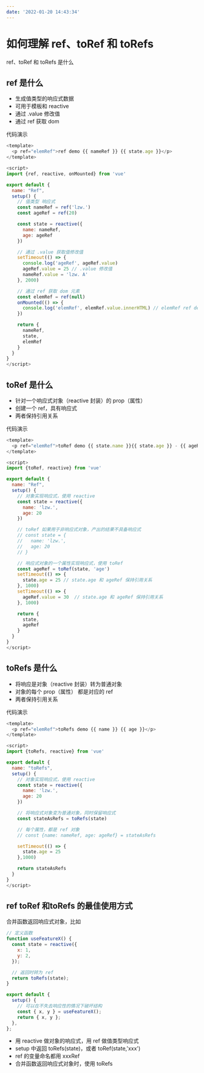 ```yaml
---
date: '2022-01-20 14:43:34'
---
```


# 如何理解 ref、toRef 和 toRefs

ref、toRef 和 toRefs 是什么

## ref 是什么

- 生成值类型的响应式数据
- 可用于模板和 reactive
- 通过 .value 修改值
- 通过 ref 获取 dom

代码演示

```js
<template>
  <p ref="elemRef">ref demo {{ nameRef }} {{ state.age }}</p>
</template>

<script>
import {ref, reactive, onMounted} from 'vue'

export default {
  name: "Ref",
  setup() {
    // 值类型 响应式
    const nameRef = ref('lzw.')
    const ageRef = ref(20)

    const state = reactive({
      name: nameRef,
      age: ageRef
    })

    // 通过 .value 获取值修改值
    setTimeout(() => {
      console.log('ageRef', ageRef.value)
      ageRef.value = 25 // .value 修改值
      nameRef.value = 'lzw. A'
    }, 2000)

    // 通过 ref 获取 dom 元素
    const elemRef = ref(null)
    onMounted(() => {
      console.log('elemRef', elemRef.value.innerHTML) // elemRef ref demo lzw. 20
    })

    return {
      nameRef,
      state,
      elemRef
    }
  }
}
</script>
```

## toRef 是什么

- 针对一个响应式对象（reactive 封装）的 prop（属性）
- 创建一个 ref，具有响应式
- 两者保持引用关系

代码演示

```js
<template>
  <p ref="elemRef">toRef demo {{ state.name }}{{ state.age }} - {{ ageRef }}</p>
</template>

<script>
import {toRef, reactive} from 'vue'

export default {
  name: "Ref",
  setup() {
    // 对象实现响应式，使用 reactive
    const state = reactive({
      name: 'lzw.',
      age: 20
    })

    // toRef 如果用于非响应式对象，产出的结果不具备响应式
    // const state = {
    //   name: 'lzw.',
    //   age: 20
    // }

    // 响应式对象的一个属性实现响应式，使用 toRef
    const ageRef = toRef(state, 'age')
    setTimeout(() => {
      state.age = 25 // state.age 和 ageRef 保持引用关系
    }, 1000)
    setTimeout(() => {
      ageRef.value = 30  // state.age 和 ageRef 保持引用关系
    }, 1000)

    return {
      state,
      ageRef
    }
  }
}
</script>
```

## toRefs 是什么

- 将响应是对象（reactive 封装）转为普通对象
- 对象的每个 prop（属性） 都是对应的 ref
- 两者保持引用关系

代码演示

```js
<template>
  <p ref="elemRef">toRefs demo {{ name }} {{ age }}</p>
</template>

<script>
import {toRefs, reactive} from 'vue'

export default {
  name: "toRefs",
  setup() {
    // 对象实现响应式，使用 reactive
    const state = reactive({
      name: 'lzw.',
      age: 20
    })

    // 将响应式对象变为普通对象，同时保留响应式
    const stateAsRefs = toRefs(state)

    // 每个属性，都是 ref 对象
    // const {name: nameRef, age: ageRef} = stateAsRefs

    setTimeout(() => {
      state.age = 25
    },1000)

    return stateAsRefs
  }
}
</script>
```

## ref toRef 和toRefs 的最佳使用方式

合并函数返回响应式对象，比如

```js
// 定义函数
function useFeatureX() {
  const state = reactive({
    x: 1,
    y: 2,
  });

  // 返回时转为 ref
  return toRefs(state);
}

export default {
  setup() {
    // 可以在不失去响应性的情况下破坏结构
    const { x, y } = useFeatureX();
    return { x, y };
  },
};
```

- 用 reactive 做对象的响应式，用 ref 做值类型响应式
- setup 中返回 toRefs(state)，或者 toRef(state,'xxx')
- ref 的变量命名都用 xxxRef
- 合并函数返回响应式对象时，使用 toRefs
